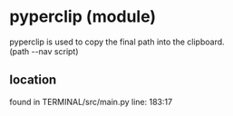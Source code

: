 # pyperclip (module)

pyperclip is used to copy the final path into the clipboard. <br>
(path --nav script) <br>

## location
found in TERMINAL/src/main.py line: 183:17 <br>